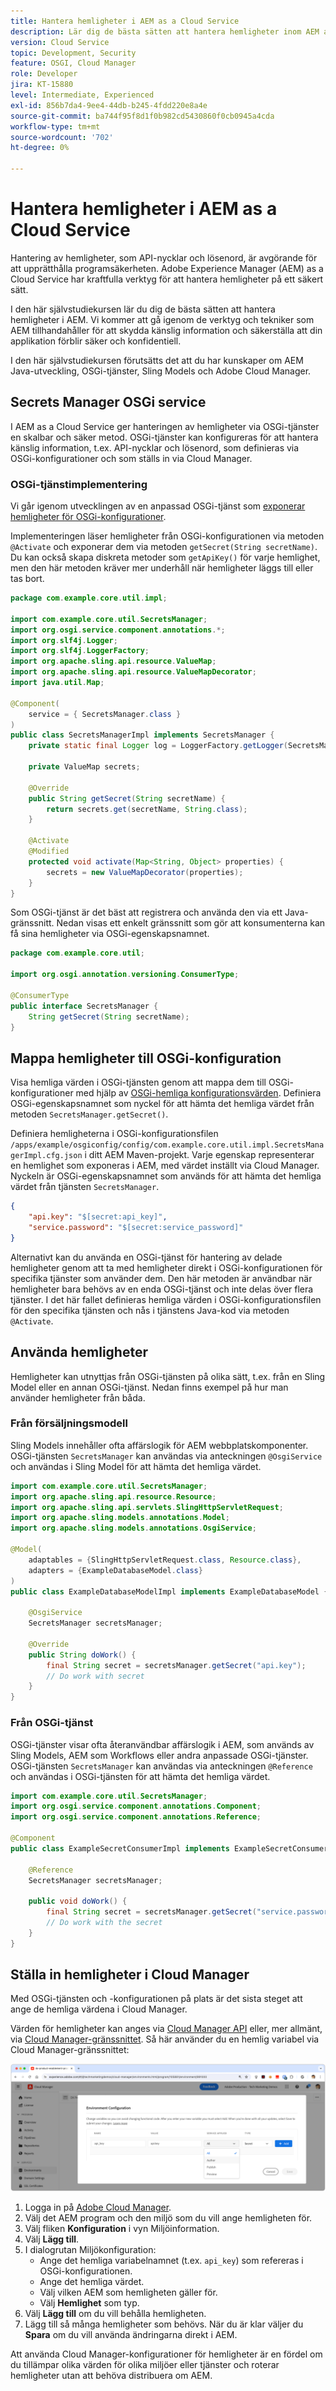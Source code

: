 ```yaml
---
title: Hantera hemligheter i AEM as a Cloud Service
description: Lär dig de bästa sätten att hantera hemligheter inom AEM as a Cloud Service med verktyg och tekniker från AEM för att skydda känslig information och säkerställa att programmet förblir säkert och konfidentiellt.
version: Cloud Service
topic: Development, Security
feature: OSGI, Cloud Manager
role: Developer
jira: KT-15880
level: Intermediate, Experienced
exl-id: 856b7da4-9ee4-44db-b245-4fdd220e8a4e
source-git-commit: ba744f95f8d1f0b982cd5430860f0cb0945a4cda
workflow-type: tm+mt
source-wordcount: '702'
ht-degree: 0%

---
```


# Hantera hemligheter i AEM as a Cloud Service

Hantering av hemligheter, som API-nycklar och lösenord, är avgörande för att upprätthålla programsäkerheten. Adobe Experience Manager (AEM) as a Cloud Service har kraftfulla verktyg för att hantera hemligheter på ett säkert sätt.

I den här självstudiekursen lär du dig de bästa sätten att hantera hemligheter i AEM. Vi kommer att gå igenom de verktyg och tekniker som AEM tillhandahåller för att skydda känslig information och säkerställa att din applikation förblir säker och konfidentiell.

I den här självstudiekursen förutsätts det att du har kunskaper om AEM Java-utveckling, OSGi-tjänster, Sling Models och Adobe Cloud Manager.

## Secrets Manager OSGi service

I AEM as a Cloud Service ger hanteringen av hemligheter via OSGi-tjänster en skalbar och säker metod. OSGi-tjänster kan konfigureras för att hantera känslig information, t.ex. API-nycklar och lösenord, som definieras via OSGi-konfigurationer och som ställs in via Cloud Manager.

### OSGi-tjänstimplementering

Vi går igenom utvecklingen av en anpassad OSGi-tjänst som [exponerar hemligheter för OSGi-konfigurationer](https://experienceleague.adobe.com/en/docs/experience-manager-cloud-service/content/implementing/deploying/configuring-osgi#secret-configuration-values).

Implementeringen läser hemligheter från OSGi-konfigurationen via metoden `@Activate` och exponerar dem via metoden `getSecret(String secretName)`. Du kan också skapa diskreta metoder som `getApiKey()` för varje hemlighet, men den här metoden kräver mer underhåll när hemligheter läggs till eller tas bort.

```java
package com.example.core.util.impl;

import com.example.core.util.SecretsManager;
import org.osgi.service.component.annotations.*;
import org.slf4j.Logger;
import org.slf4j.LoggerFactory;
import org.apache.sling.api.resource.ValueMap;
import org.apache.sling.api.resource.ValueMapDecorator;
import java.util.Map;

@Component(
    service = { SecretsManager.class }
)
public class SecretsManagerImpl implements SecretsManager {
    private static final Logger log = LoggerFactory.getLogger(SecretsManagerImpl.class);
 
    private ValueMap secrets;

    @Override
    public String getSecret(String secretName) {
        return secrets.get(secretName, String.class);
    }

    @Activate
    @Modified
    protected void activate(Map<String, Object> properties) {
        secrets = new ValueMapDecorator(properties);
    }
}
```

Som OSGi-tjänst är det bäst att registrera och använda den via ett Java-gränssnitt. Nedan visas ett enkelt gränssnitt som gör att konsumenterna kan få sina hemligheter via OSGi-egenskapsnamnet.

```java
package com.example.core.util;

import org.osgi.annotation.versioning.ConsumerType;

@ConsumerType
public interface SecretsManager {
    String getSecret(String secretName);
}
```

## Mappa hemligheter till OSGi-konfiguration

Visa hemliga värden i OSGi-tjänsten genom att mappa dem till OSGi-konfigurationer med hjälp av [OSGi-hemliga konfigurationsvärden](https://experienceleague.adobe.com/en/docs/experience-manager-cloud-service/content/implementing/deploying/configuring-osgi#secret-configuration-values). Definiera OSGi-egenskapsnamnet som nyckel för att hämta det hemliga värdet från metoden `SecretsManager.getSecret()`.

Definiera hemligheterna i OSGi-konfigurationsfilen `/apps/example/osgiconfig/config/com.example.core.util.impl.SecretsManagerImpl.cfg.json` i ditt AEM Maven-projekt. Varje egenskap representerar en hemlighet som exponeras i AEM, med värdet inställt via Cloud Manager. Nyckeln är OSGi-egenskapsnamnet som används för att hämta det hemliga värdet från tjänsten `SecretsManager`.

```json
{
    "api.key": "$[secret:api_key]",
    "service.password": "$[secret:service_password]"
}
```

Alternativt kan du använda en OSGi-tjänst för hantering av delade hemligheter genom att ta med hemligheter direkt i OSGi-konfigurationen för specifika tjänster som använder dem. Den här metoden är användbar när hemligheter bara behövs av en enda OSGi-tjänst och inte delas över flera tjänster. I det här fallet definieras hemliga värden i OSGi-konfigurationsfilen för den specifika tjänsten och nås i tjänstens Java-kod via metoden `@Activate`.

## Använda hemligheter

Hemligheter kan utnyttjas från OSGi-tjänsten på olika sätt, t.ex. från en Sling Model eller en annan OSGi-tjänst. Nedan finns exempel på hur man använder hemligheter från båda.

### Från försäljningsmodell

Sling Models innehåller ofta affärslogik för AEM webbplatskomponenter. OSGi-tjänsten `SecretsManager` kan användas via anteckningen `@OsgiService` och användas i Sling Model för att hämta det hemliga värdet.

```java
import com.example.core.util.SecretsManager;
import org.apache.sling.api.resource.Resource;
import org.apache.sling.api.servlets.SlingHttpServletRequest;
import org.apache.sling.models.annotations.Model;
import org.apache.sling.models.annotations.OsgiService;

@Model(
    adaptables = {SlingHttpServletRequest.class, Resource.class},
    adapters = {ExampleDatabaseModel.class}
)
public class ExampleDatabaseModelImpl implements ExampleDatabaseModel {

    @OsgiService
    SecretsManager secretsManager;

    @Override 
    public String doWork() {
        final String secret = secretsManager.getSecret("api.key");
        // Do work with secret
    }
}
```

### Från OSGi-tjänst

OSGi-tjänster visar ofta återanvändbar affärslogik i AEM, som används av Sling Models, AEM som Workflows eller andra anpassade OSGi-tjänster. OSGi-tjänsten `SecretsManager` kan användas via anteckningen `@Reference` och användas i OSGi-tjänsten för att hämta det hemliga värdet.

```java
import com.example.core.util.SecretsManager;
import org.osgi.service.component.annotations.Component;
import org.osgi.service.component.annotations.Reference;

@Component
public class ExampleSecretConsumerImpl implements ExampleSecretConsumer {

    @Reference
    SecretsManager secretsManager;

    public void doWork() {
        final String secret = secretsManager.getSecret("service.password");
        // Do work with the secret
    }
}
```

## Ställa in hemligheter i Cloud Manager

Med OSGi-tjänsten och -konfigurationen på plats är det sista steget att ange de hemliga värdena i Cloud Manager.

Värden för hemligheter kan anges via [Cloud Manager API](https://developer.adobe.com/experience-cloud/cloud-manager/reference/api/#tag/Variables) eller, mer allmänt, via [Cloud Manager-gränssnittet](https://experienceleague.adobe.com/en/docs/experience-manager-cloud-service/content/implementing/using-cloud-manager/environment-variables#overview). Så här använder du en hemlig variabel via Cloud Manager-gränssnittet:

![Konfiguration av Cloud Manager Secrets](./assets/secrets/cloudmanager-configuration.png)

1. Logga in på [Adobe Cloud Manager](https://my.cloudmanager.adobe.com).
1. Välj det AEM program och den miljö som du vill ange hemligheten för.
1. Välj fliken **Konfiguration** i vyn Miljöinformation.
1. Välj **Lägg till**.
1. I dialogrutan Miljökonfiguration:
   - Ange det hemliga variabelnamnet (t.ex. `api_key`) som refereras i OSGi-konfigurationen.
   - Ange det hemliga värdet.
   - Välj vilken AEM som hemligheten gäller för.
   - Välj **Hemlighet** som typ.
1. Välj **Lägg till** om du vill behålla hemligheten.
1. Lägg till så många hemligheter som behövs. När du är klar väljer du **Spara** om du vill använda ändringarna direkt i AEM.

Att använda Cloud Manager-konfigurationer för hemligheter är en fördel om du tillämpar olika värden för olika miljöer eller tjänster och roterar hemligheter utan att behöva distribuera om AEM.

